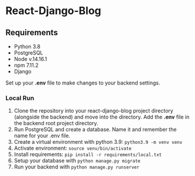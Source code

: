 # React-Django-Blog

## Requirements
* Python 3.8
* PostgreSQL
* Node v.14.16.1
* npm 7.11.2
* Django

Set up your **.env** file to make changes to your backend settings.

### Local Run
1. Clone the repository into your react-django-blog project directory (alongside the backend) and move into the directory. Add the **.env** file in the backend root project directory.
2. Run PostgreSQL and create a database. Name it and remember the name for your .env file.
3. Create a virtual environment with python 3.9: `python3.9 -m venv venv`
4. Activate environment: `source venv/bin/activate`
5. Install requirements: `pip install -r requirements/local.txt`
6. Setup your database with `python manage.py migrate`
7. Run your backend with `python manage.py runserver`
